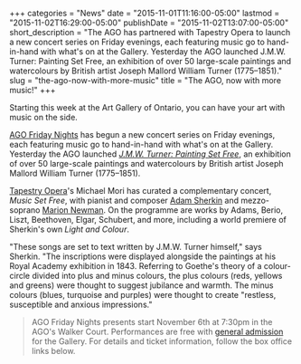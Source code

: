 +++
categories = "News"
date = "2015-11-01T11:16:00-05:00"
lastmod = "2015-11-02T16:29:00-05:00"
publishDate = "2015-11-02T13:07:00-05:00"
short_description = "The AGO has partnered with Tapestry Opera to launch a new concert series on Friday evenings, each featuring music go to hand-in-hand with what's on at the Gallery. Yesterday the AGO launched J.M.W. Turner: Painting Set Free, an exhibition of over 50 large-scale paintings and watercolours by British artist Joseph Mallord William Turner (1775–1851)."
slug = "the-ago-now-with-more-music"
title = "The AGO, now with more music!"
+++

Starting this week at the Art Gallery of Ontario, you can have your art with music on the side.

[AGO Friday Nights](http://www.ago.net/fridaynights/) has begun a new concert series on Friday evenings, each featuring music go to hand-in-hand with what's on at the Gallery. Yesterday the AGO launched [*J.M.W. Turner: Painting Set Free*](http://www.ago.net/ago-to-host-major-exhibition-of-rare-turner-works-this-fall), an exhibition of over 50 large-scale paintings and watercolours by British artist Joseph Mallord William Turner (1775–1851). 

[Tapestry Opera](/scene/companies/tapestry-opera/)'s Michael Mori has curated a complementary concert, *Music Set Free*, with pianist and composer [Adam Sherkin](/scene/people/adam-sherkin/) and mezzo-soprano [Marion Newman](/scene/people/marion-newman/). On the programme are works by Adams, Berio, Liszt, Beethoven, Elgar, Schubert, and more, including a world premiere of Sherkin's own *Light and Colour*. 

"These songs are set to text written by J.M.W. Turner himself," says Sherkin. "The inscriptions were displayed alongside the paintings at his Royal Academy exhibition in 1843. Referring to Goethe's theory of a colour-circle divided into plus and minus colours, the plus colours (reds, yellows and greens) were thought to suggest jubilance and warmth. The minus colours (blues, turquoise and purples) were thought to create "restless, susceptible and anxious impressions."

>AGO Friday Nights presents start November 6th at 7:30pm in the AGO's Walker Court. Performances are free with [general admission](http://www.ago.net/admission) for the Gallery. For details and ticket information, follow the box office links below.






